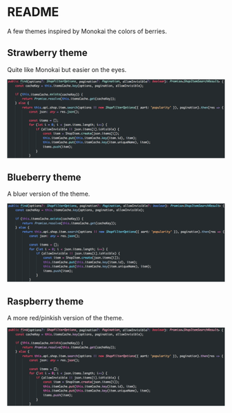 # README

A few themes inspired by Monokai the colors of berries.

## Strawberry theme
Quite like Monokai but easier on the eyes.

![Strawberry theme](images/strawberry-code.png)

## Blueberry theme
A bluer version of the theme.

![Blueberry theme](images/blueberry-code.png)

## Raspberry theme
A more red/pinkish version of the theme.

![Raspberry theme](images/raspberry-code.png)